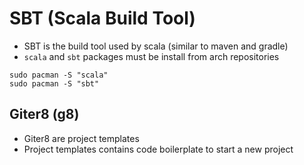 # SBT (Scala Build Tool)

- SBT is the build tool used by scala (similar to maven and gradle)
- `scala` and `sbt` packages must be install from arch repositories

```shell
sudo pacman -S "scala"
sudo pacman -S "sbt"
```

## Giter8 (g8)

- Giter8 are project templates
- Project templates contains code boilerplate to start a new project
